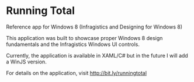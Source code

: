 Running Total
=============

Reference app for Windows 8 (Infragistics and Designing for Windows 8)

This application was built to showcase proper Windows 8 design fundamentals and the Infragistics Windows UI controls.

Currently, the application is available in XAML/C# but in the future I will add a WinJS version.

For details on the application, visit http://bit.ly/runningtotal
